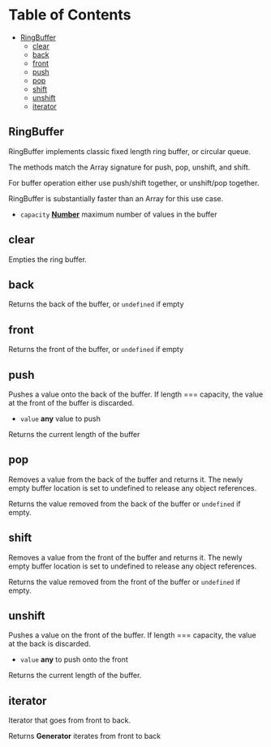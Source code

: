<!-- Generated by documentation.js. Update this documentation by updating the source code. -->

# Table of Contents

* [RingBuffer](#ringbuffer)
  * [clear](#clear)
  * [back](#back)
  * [front](#front)
  * [push](#push)
  * [pop](#pop)
  * [shift](#shift)
  * [unshift](#unshift)
  * [iterator](#iterator)

## RingBuffer

RingBuffer implements classic fixed length ring buffer, or circular queue.

The methods match the Array signature for push, pop, unshift, and shift.

For buffer operation either use push/shift together, or unshift/pop together.

RingBuffer is substantially faster than an Array for this use case.

* `capacity` **[Number][11]** maximum number of values in the buffer

## clear

Empties the ring buffer.

## back

Returns the back of the buffer, or `undefined` if empty

## front

Returns the front of the buffer, or `undefined` if empty

## push

Pushes a value onto the back of the buffer. If length === capacity,
the value at the front of the buffer is discarded.

* `value` **any** value to push

Returns the current length of the buffer

## pop

Removes a value from the back of the buffer and returns it. The
newly empty buffer location is set to undefined to release any
object references.

Returns the value removed from the back of the buffer
or `undefined` if empty.

## shift

Removes a value from the front of the buffer and returns it. The
newly empty buffer location is set to undefined to release any
object references.

Returns the value removed from the front of the buffer
or `undefined` if empty.

## unshift

Pushes a value on the front of the buffer. If length === capacity,
the value at the back is discarded.

* `value` **any** to push onto the front

Returns the current length of the buffer.

## iterator

Iterator that goes from front to back.

Returns **Generator** iterates from front to back

[11]: https://developer.mozilla.org/docs/Web/JavaScript/Reference/Global_Objects/Number
